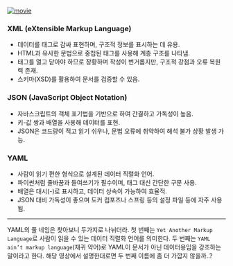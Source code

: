 <p><a href="https://youtu.be/55FrHTNjTCc"><img alt="movie" src="https://img.youtube.com/vi/55FrHTNjTCc/sddefault.jpg" /></a></p>
<h3 id="xml-extensible-markup-language">XML (eXtensible Markup Language)</h3>
<ul>
<li>데이터를 태그로 감싸 표현하며, 구조적 정보를 표시하는 데 유용.</li>
<li>HTML과 유사한 문법으로 중첩된 태그를 사용해 계층 구조를 나타냄.</li>
<li>태그를 열고 닫아야 하므로 장황하며 작성이 번거롭지만, 구조적 강점과 오류 복원력 존재.</li>
<li>스키마(XSD)를 활용하여 문서를 검증할 수 있음.</li>
</ul>
<h3 id="json-javascript-object-notation">JSON (JavaScript Object Notation)</h3>
<ul>
<li>자바스크립트의 객체 표기법을 기반으로 하여 간결하고 가독성이 높음.</li>
<li>키-값 쌍과 배열을 사용해 데이터를 표현.</li>
<li>JSON은 코드량이 적고 읽기 쉬우나, 문법 오류에 취약하여 해석 불가 상황 발생 가능.</li>
</ul>
<h3 id="yaml">YAML</h3>
<ul>
<li>사람이 읽기 편한 형식으로 설계된 데이터 직렬화 언어.</li>
<li>파이썬처럼 줄바꿈과 들여쓰기가 필수이며, 태그 대신 간단한 구문 사용.</li>
<li>배열은 대시(-)로 표시하고, 데이터 상속이 가능하여 효율적.</li>
<li>JSON 대비 가독성이 좋으며 도커 컴포즈나 스프링 등의 설정 파일 등에 자주 사용됨.</li>
</ul>
<hr />
<p>YAML의 풀 네임은 찾아보니 두가지로 나뉘더라.
첫 번째는 <code>Yet Another Markup Language</code>로 사람이 읽을 수 있는 데이터 직렬화 언어를 의미한다.
두 번째는 <code>YAML ain’t markup language</code>(재귀 약어)로 YAML이 문서가 아닌 데이터용임을 강조하는 말이라고 한다.
해당 영상에서 설명한대로면 두 번째 이름에 좀 더 가깝지 않을까..?</p>